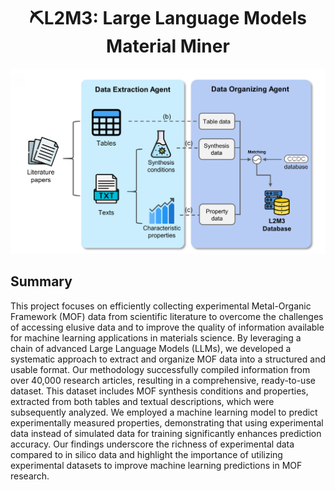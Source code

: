 <div align="center">
<h1> ⛏L2M3: Large Language Models Material Miner </h1> 
</div>

![](./figures/Figures_scheme.jpg)

## Summary
This project focuses on efficiently collecting experimental Metal-Organic Framework (MOF) data from scientific literature to overcome the challenges of accessing elusive data and to improve the quality of information available for machine learning applications in materials science. By leveraging a chain of advanced Large Language Models (LLMs), we developed a systematic approach to extract and organize MOF data into a structured and usable format. Our methodology successfully compiled information from over 40,000 research articles, resulting in a comprehensive, ready-to-use dataset. This dataset includes MOF synthesis conditions and properties, extracted from both tables and textual descriptions, which were subsequently analyzed. We employed a machine learning model to predict experimentally measured properties, demonstrating that using experimental data instead of simulated data for training significantly enhances prediction accuracy. Our findings underscore the richness of experimental data compared to in silico data and highlight the importance of utilizing experimental datasets to improve machine learning predictions in MOF research.




